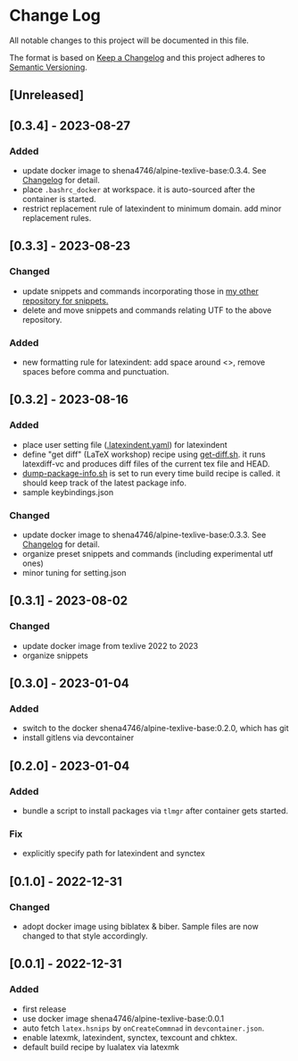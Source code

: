 # Change Log

All notable changes to this project will be documented in this file.

The format is based on [Keep a Changelog](http://keepachangelog.com/)
and this project adheres to [Semantic Versioning](http://semver.org/).

## [Unreleased]

## [0.3.4] - 2023-08-27

### Added

- update docker image to shena4746/alpine-texlive-base:0.3.4. See [Changelog](https://github.com/Shena4746/alpine-texlive-base/releases/tag/v0.3.4) for detail.
- place `.bashrc_docker` at workspace. it is auto-sourced after the container is started.
- restrict replacement rule of latexindent to minimum domain. add minor replacement rules.  

## [0.3.3] - 2023-08-23

### Changed

- update snippets and commands incorporating those in [my other repository for snippets.](https://github.com/Shena4746/latex-snippets-for-vscode)
- delete and move snippets and commands relating UTF to the above repository.

### Added

- new formatting rule for latexindent: add space around <>, remove spaces before comma and punctuation.

## [0.3.2] - 2023-08-16

### Added

- place user setting file ([.latexindent.yaml](/.latexindent.yaml)) for latexindent
- define "get diff" (LaTeX workshop) recipe using [get-diff.sh](/script/get-diff.sh). it runs latexdiff-vc and produces diff files of the current tex file and HEAD.
- [dump-package-info.sh](/script/dump-package-info.sh) is set to run every time build recipe is called. it should keep track of the latest package info.
- sample keybindings.json

### Changed

- update docker image to shena4746/alpine-texlive-base:0.3.3. See [Changelog](https://github.com/Shena4746/alpine-texlive-base/releases/tag/v0.3.3) for detail.
- organize preset snippets and commands (including experimental utf ones)
- minor tuning for setting.json

## [0.3.1] - 2023-08-02

### Changed

- update docker image from texlive 2022 to 2023
- organize snippets

## [0.3.0] - 2023-01-04

### Added

- switch to the docker shena4746/alpine-texlive-base:0.2.0, which has git
- install gitlens via devcontainer

## [0.2.0] - 2023-01-04

### Added

- bundle a script to install packages via `tlmgr` after container gets started.

### Fix

- explicitly specify path for latexindent and synctex

## [0.1.0] - 2022-12-31

### Changed

- adopt docker image using biblatex & biber. Sample files are now changed to that style accordingly.

## [0.0.1] - 2022-12-31

### Added

- first release
- use docker image shena4746/alpine-texlive-base:0.0.1
- auto fetch `latex.hsnips` by `onCreateCommnad` in `devcontainer.json`.
- enable latexmk, latexindent, synctex, texcount and chktex.
- default build recipe by lualatex via latexmk
